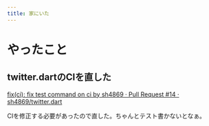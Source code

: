 ```yaml
---
title: 家にいた
---
```


<script async src="//cdn.embedly.com/widgets/platform.js"></script>

# やったこと

## twitter.dartのCIを直した

<a href="https://github.com/sh4869/twitter.dart/pull/14" class="embedly-card">fix(ci): fix test command on ci by sh4869 · Pull Request #14 · sh4869/twitter.dart</a>

CIを修正する必要があったので直した。ちゃんとテスト書かないとなぁ。

